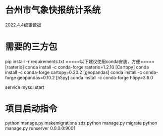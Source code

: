 # 台州市气象快报统计系统
2022.4.4编辑数据

# 需要的三方包
pip install -r requirements.txt
=====以下建议使用conda安装，方便=====
[rasterio]
conda install -c conda-forge rasterio=1.2.10
[Cartopy]
conda install -c conda-forge cartopy=0.20.2
[geopandas]
conda install -c conda-forge geopandas=0.10.2
[h5py]
conda install -c conda-forge h5py=3.6.0

service mysql start

# 项目启动指令
python manage.py makemigrations zdz
python manage.py migrate
python manage.py runserver 0.0.0.0:9001
